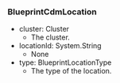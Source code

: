 ### BlueprintCdmLocation
- cluster: Cluster
  - The cluster.
- locationId: System.String
  - None
- type: BlueprintLocationType
  - The type of the location.
